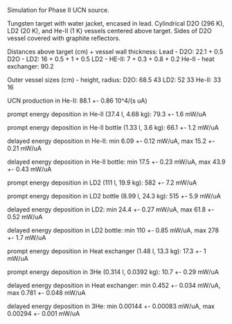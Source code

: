 Simulation for Phase II UCN source.

Tungsten target with water jacket, encased in lead.
Cylindrical D2O (296 K), LD2 (20 K), and He-II (1 K) vessels centered above target.
Sides of D2O vessel covered with graphite reflectors.

Distances above target (cm) + vessel wall thickness:
Lead - D2O: 22.1 + 0.5
D2O - LD2: 16 + 0.5 + 1 + 0.5
LD2 - HE-II: 7 + 0.3 + 0.8 + 0.2
He-II - heat exchanger: 90.2

Outer vessel sizes (cm) - height, radius:
D2O: 68.5 43
LD2: 52 33
He-II: 33 16

UCN production in He-II:
88.1 +- 0.86 10^4/(s uA)

prompt energy deposition in He-II (37.4 l, 4.68 kg):
79.3 +- 1.6 mW/uA

prompt energy deposition in He-II bottle (1.33 l, 3.6 kg):
66.1 +- 1.2 mW/uA

delayed energy deposition in He-II:
min 6.09 +- 0.12 mW/uA, max 15.2 +- 0.21 mW/uA

delayed energy deposition in He-II bottle:
min 17.5 +- 0.23 mW/uA, max 43.9 +- 0.43 mW/uA

prompt energy deposition in LD2 (111 l, 19.9 kg):
582 +- 7.2 mW/uA

prompt energy deposition in LD2 bottle (8.99 l, 24.3 kg):
515 +- 5.9 mW/uA

delayed energy deposition in LD2:
min 24.4 +- 0.27 mW/uA, max 61.8 +- 0.52 mW/uA

delayed energy deposition in LD2 bottle:
min 110 +- 0.85 mW/uA, max 278 +- 1.7 mW/uA

prompt energy deposition in Heat exchanger (1.48 l, 13.3 kg):
17.3 +- 1 mW/uA

prompt energy deposition in 3He (0.314 l, 0.0392 kg):
10.7 +- 0.29 mW/uA

delayed energy deposition in Heat exchanger:
min 0.452 +- 0.034 mW/uA, max 0.781 +- 0.048 mW/uA

delayed energy deposition in 3He:
min 0.00144 +- 0.00083 mW/uA, max 0.00294 +- 0.001 mW/uA

